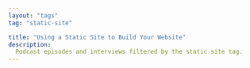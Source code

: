 ```yaml
---
layout: "tags"
tag: "static-site"

title: "Using a Static Site to Build Your Website"
description:
  Podcast episodes and interviews filtered by the static site tag.
---
```

